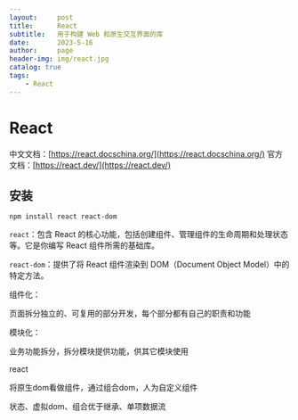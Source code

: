 ```yaml
---
layout:     post
title:      React
subtitle:   用于构建 Web 和原生交互界面的库
date:       2023-5-16
author:     page
header-img: img/react.jpg
catalog: true
tags:
    - React
---
```


# React

中文文档：[https://react.docschina.org/](https://react.docschina.org/) 官方文档：[https://react.dev/](https://react.dev/)

## 安装

```shell
npm install react react-dom
```

`react`：包含 React 的核心功能，包括创建组件、管理组件的生命周期和处理状态等。它是你编写 React 组件所需的基础库。

`react-dom`：提供了将 React 组件渲染到 DOM（Document Object Model）中的特定方法。

组件化：

页面拆分独立的、可复用的部分开发，每个部分都有自己的职责和功能

模块化：

业务功能拆分，拆分模块提供功能，供其它模块使用

react

将原生dom看做组件，通过组合dom，人为自定义组件

状态、虚拟dom、组合优于继承、单项数据流

